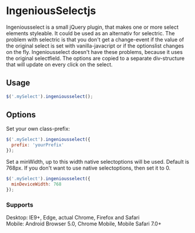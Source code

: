 # IngeniousSelectjs

Ingeniousselect is a small jQuery plugin, that makes one or more select elements styleable. It could be used as an alternativ for selectric. The problem with selectric is that you don't get a change-event if the value of the original select is set with vanilla-javacript or if the optionslist changes on the fly. Ingeniousselect doesn't have these problems, because it uses the original selectfield. The options are copied to a separate div-structure that will update on every click on the select.

## Usage
```javascript
$('.mySelect').ingeniousselect();
```
## Options

Set your own class-prefix:
```javascript
$('.mySelect').ingeniousselect({
  prefix: 'yourPrefix'
});
```

Set a minWidth, up to this width native selectoptions will be used. Default is 768px. If you don't want to use native selectoptions, then set it to 0.
```javascript
$('.mySelect').ingeniousselect({
  minDeviceWidth: 768
});
```
### Supports
Desktop: IE9+, Edge, actual Chrome, Firefox and Safari <br>
Mobile: Android Browser 5.0, Chrome Mobile, Mobile Safari 7.0+
